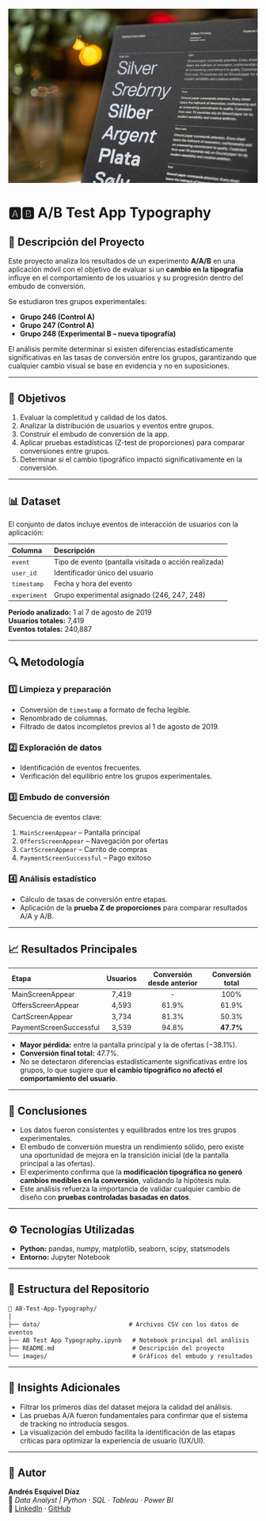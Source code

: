<p align="center">
  <img src="tipografia-diseno-web.jpg" alt="AB Test Banner" width="800">
</p>

# 🅰️🅱️ A/B Test App Typography

## 🎯 Descripción del Proyecto
Este proyecto analiza los resultados de un experimento **A/A/B** en una aplicación móvil con el objetivo de evaluar si un **cambio en la tipografía** influye en el comportamiento de los usuarios y su progresión dentro del embudo de conversión.

Se estudiaron tres grupos experimentales:
- **Grupo 246 (Control A)**  
- **Grupo 247 (Control A)**  
- **Grupo 248 (Experimental B – nueva tipografía)**  

El análisis permite determinar si existen diferencias estadísticamente significativas en las tasas de conversión entre los grupos, garantizando que cualquier cambio visual se base en evidencia y no en suposiciones.

---

## 🧩 Objetivos
1. Evaluar la completitud y calidad de los datos.  
2. Analizar la distribución de usuarios y eventos entre grupos.  
3. Construir el embudo de conversión de la app.  
4. Aplicar pruebas estadísticas (Z-test de proporciones) para comparar conversiones entre grupos.  
5. Determinar si el cambio tipográfico impactó significativamente en la conversión.

---

## 📊 Dataset
El conjunto de datos incluye eventos de interacción de usuarios con la aplicación:

| Columna | Descripción |
|:--|:--|
| `event` | Tipo de evento (pantalla visitada o acción realizada) |
| `user_id` | Identificador único del usuario |
| `timestamp` | Fecha y hora del evento |
| `experiment` | Grupo experimental asignado (246, 247, 248) |

**Período analizado:** 1 al 7 de agosto de 2019  
**Usuarios totales:** 7,419  
**Eventos totales:** 240,887  

---

## 🔍 Metodología

### 1️⃣ Limpieza y preparación
- Conversión de `timestamp` a formato de fecha legible.  
- Renombrado de columnas.  
- Filtrado de datos incompletos previos al 1 de agosto de 2019.  

### 2️⃣ Exploración de datos
- Identificación de eventos frecuentes.  
- Verificación del equilibrio entre los grupos experimentales.  

### 3️⃣ Embudo de conversión
Secuencia de eventos clave:
1. `MainScreenAppear` – Pantalla principal  
2. `OffersScreenAppear` – Navegación por ofertas  
3. `CartScreenAppear` – Carrito de compras  
4. `PaymentScreenSuccessful` – Pago exitoso  

### 4️⃣ Análisis estadístico
- Cálculo de tasas de conversión entre etapas.  
- Aplicación de la **prueba Z de proporciones** para comparar resultados A/A y A/B.  

---

## 📈 Resultados Principales

| Etapa | Usuarios | Conversión desde anterior | Conversión total |
|:--|:--:|:--:|:--:|
| MainScreenAppear | 7,419 | - | 100% |
| OffersScreenAppear | 4,593 | 61.9% | 61.9% |
| CartScreenAppear | 3,734 | 81.3% | 50.3% |
| PaymentScreenSuccessful | 3,539 | 94.8% | **47.7%** |

- **Mayor pérdida:** entre la pantalla principal y la de ofertas (−38.1%).  
- **Conversión final total:** 47.7%.  
- No se detectaron diferencias estadísticamente significativas entre los grupos, lo que sugiere que **el cambio tipográfico no afectó el comportamiento del usuario**.

---

## 🧠 Conclusiones
- Los datos fueron consistentes y equilibrados entre los tres grupos experimentales.  
- El embudo de conversión muestra un rendimiento sólido, pero existe una oportunidad de mejora en la transición inicial (de la pantalla principal a las ofertas).  
- El experimento confirma que la **modificación tipográfica no generó cambios medibles en la conversión**, validando la hipótesis nula.  
- Este análisis refuerza la importancia de validar cualquier cambio de diseño con **pruebas controladas basadas en datos**.

---

## ⚙️ Tecnologías Utilizadas
- **Python:** pandas, numpy, matplotlib, seaborn, scipy, statsmodels  
- **Entorno:** Jupyter Notebook  

---

## 📂 Estructura del Repositorio
```
📁 AB-Test-App-Typography/
│
├── data/                         # Archivos CSV con los datos de eventos
├── AB Test App Typography.ipynb   # Notebook principal del análisis
├── README.md                      # Descripción del proyecto
└── images/                        # Gráficos del embudo y resultados
```

---

## 📎 Insights Adicionales
- Filtrar los primeros días del dataset mejora la calidad del análisis.  
- Las pruebas A/A fueron fundamentales para confirmar que el sistema de tracking no introducía sesgos.  
- La visualización del embudo facilita la identificación de las etapas críticas para optimizar la experiencia de usuario (UX/UI).  

---

## 👤 Autor
**Andrés Esquivel Díaz**  
📍 *Data Analyst | Python · SQL · Tableau · Power BI*  
🔗 [LinkedIn](https://www.linkedin.com/in/andres-esquivel-diaz-08691337) · [GitHub](https://github.com/aesquivel91)
